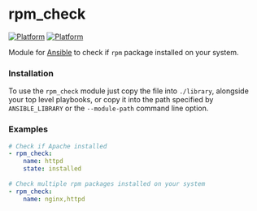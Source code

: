 # rpm_check
[![Platform](http://img.shields.io/badge/platform-redhat-cc0000.svg?style=flat)](#)
[![Platform](http://img.shields.io/badge/platform-centos-932279.svg?style=flat)](#)

Module for [Ansible](http://www.ansible.com) to check if `rpm` package installed on your system.

### Installation
To use the `rpm_check` module just copy the file into `./library`, alongside your top level playbooks, or copy it into the path specified by `ANSIBLE_LIBRARY` or the `--module-path` command line option.

### Examples

```yml
# Check if Apache installed
- rpm_check:
    name: httpd
    state: installed
    
# Check multiple rpm packages installed on your system
- rpm_check:
    name: nginx,httpd
```
